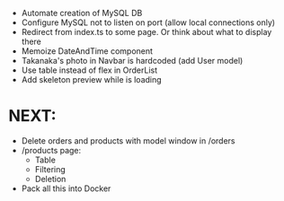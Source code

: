-   Automate creation of MySQL DB
-   Configure MySQL not to listen on port (allow local connections only)
-   Redirect from index.ts to some page. Or think about what to display there
-   Memoize DateAndTime component
-   Takanaka's photo in Navbar is hardcoded (add User model)
-   Use table instead of flex in OrderList
-   Add skeleton preview while <OrderInfo> is loading

# NEXT:

-   Delete orders and products with model window in /orders
-   /products page:
    -   Table
    -   Filtering
    -   Deletion
-   Pack all this into Docker
